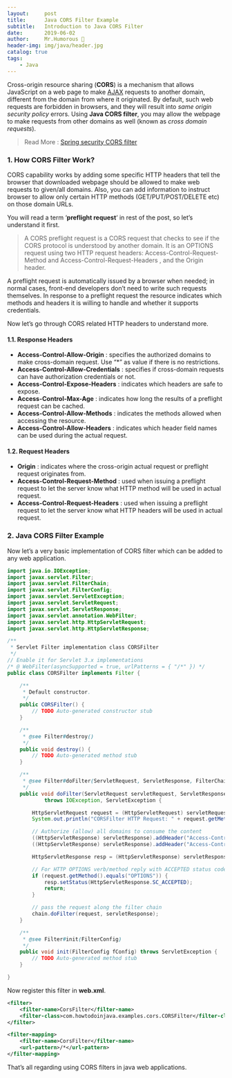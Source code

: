 ```yaml
---
layout:     post
title:      Java CORS Filter Example
subtitle:   Introduction to Java CORS Filter
date:       2019-06-02
author:     Mr.Humorous 🥘
header-img: img/java/header.jpg
catalog: true
tags:
    - Java
---
```


Cross-origin resource sharing (__CORS__) is a mechanism that allows JavaScript on a web page to make [AJAX](https://howtodoinjava.com/scripting/jquery/jquery-ajax-tutorial/) requests to another domain, different from the domain from where it originated. By default, such web requests are forbidden in browsers, and they will result into _same origin security policy_ errors. Using __Java CORS filter__, you may allow the webpage to make requests from other domains as well (known as _cross domain requests_).

> Read More : [Spring security CORS filter](https://howtodoinjava.com/spring5/webmvc/spring-mvc-cors-configuration/)

### 1. How CORS Filter Work?
CORS capability works by adding some specific HTTP headers that tell the browser that downloaded webpage should be allowed to make web requests to given/all domains. Also, you can add information to instruct browser to allow only certain HTTP methods (GET/PUT/POST/DELETE etc) on those domain URLs.

You will read a term ‘__preflight request__‘ in rest of the post, so let’s understand it first.
> A CORS preflight request is a CORS request that checks to see if the CORS protocol is understood by another domain. It is an OPTIONS request using two HTTP request headers: Access-Control-Request-Method and Access-Control-Request-Headers , and the Origin header.

A preflight request is automatically issued by a browser when needed; in normal cases, front-end developers don’t need to write such requests themselves. In response to a preflight request the resource indicates which methods and headers it is willing to handle and whether it supports credentials.

Now let’s go through CORS related HTTP headers to understand more.

#### 1.1. Response Headers
* __Access-Control-Allow-Origin__ : specifies the authorized domains to make cross-domain request. Use “*” as value if there is no restrictions.
* __Access-Control-Allow-Credentials__ : specifies if cross-domain requests can have authorization credentials or not.
* __Access-Control-Expose-Headers__ : indicates which headers are safe to expose.
* __Access-Control-Max-Age__ : indicates how long the results of a preflight request can be cached.
* __Access-Control-Allow-Methods__ : indicates the methods allowed when accessing the resource.
* __Access-Control-Allow-Headers__ : indicates which header field names can be used during the actual request.

#### 1.2. Request Headers
* __Origin__ : indicates where the cross-origin actual request or preflight request originates from.
* __Access-Control-Request-Method__ : used when issuing a preflight request to let the server know what HTTP method will be used in actual request.
* __Access-Control-Request-Headers__ : used when issuing a preflight request to let the server know what HTTP headers will be used in actual request.

### 2. Java CORS Filter Example
Now let’s a very basic implementation of CORS filter which can be added to any web application.
```java
import java.io.IOException;
import javax.servlet.Filter;
import javax.servlet.FilterChain;
import javax.servlet.FilterConfig;
import javax.servlet.ServletException;
import javax.servlet.ServletRequest;
import javax.servlet.ServletResponse;
import javax.servlet.annotation.WebFilter;
import javax.servlet.http.HttpServletRequest;
import javax.servlet.http.HttpServletResponse;

/**
 * Servlet Filter implementation class CORSFilter
 */
// Enable it for Servlet 3.x implementations
/* @ WebFilter(asyncSupported = true, urlPatterns = { "/*" }) */
public class CORSFilter implements Filter {

    /**
     * Default constructor.
     */
    public CORSFilter() {
        // TODO Auto-generated constructor stub
    }

    /**
     * @see Filter#destroy()
     */
    public void destroy() {
        // TODO Auto-generated method stub
    }

    /**
     * @see Filter#doFilter(ServletRequest, ServletResponse, FilterChain)
     */
    public void doFilter(ServletRequest servletRequest, ServletResponse servletResponse, FilterChain chain)
            throws IOException, ServletException {

        HttpServletRequest request = (HttpServletRequest) servletRequest;
        System.out.println("CORSFilter HTTP Request: " + request.getMethod());

        // Authorize (allow) all domains to consume the content
        ((HttpServletResponse) servletResponse).addHeader("Access-Control-Allow-Origin", "*");
        ((HttpServletResponse) servletResponse).addHeader("Access-Control-Allow-Methods","GET, OPTIONS, HEAD, PUT, POST");

        HttpServletResponse resp = (HttpServletResponse) servletResponse;

        // For HTTP OPTIONS verb/method reply with ACCEPTED status code -- per CORS handshake
        if (request.getMethod().equals("OPTIONS")) {
            resp.setStatus(HttpServletResponse.SC_ACCEPTED);
            return;
        }

        // pass the request along the filter chain
        chain.doFilter(request, servletResponse);
    }

    /**
     * @see Filter#init(FilterConfig)
     */
    public void init(FilterConfig fConfig) throws ServletException {
        // TODO Auto-generated method stub
    }

}
```

Now register this filter in __web.xml__.
```xml
<filter>
    <filter-name>CorsFilter</filter-name>
    <filter-class>com.howtodoinjava.examples.cors.CORSFilter</filter-class>
</filter>

<filter-mapping>
    <filter-name>CorsFilter</filter-name>
    <url-pattern>/*</url-pattern>
</filter-mapping>
```

That’s all regarding using CORS filters in java web applications.

